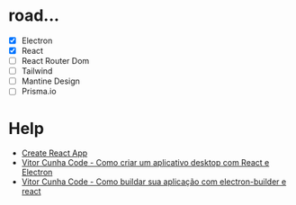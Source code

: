 # road...

- [x] Electron
- [x] React
- [ ] React Router Dom
- [ ] Tailwind
- [ ] Mantine Design
- [ ] Prisma.io

# Help

- [Create React App](https://create-react-app.dev/docs/adding-typescript)
- [Vitor Cunha Code - Como criar um aplicativo desktop com React e Electron](https://youtu.be/8sVVAkh0UeM)
- [Vitor Cunha Code - Como buildar sua aplicação com electron-builder e react](https://youtu.be/Z7F6Z4vfh-k)